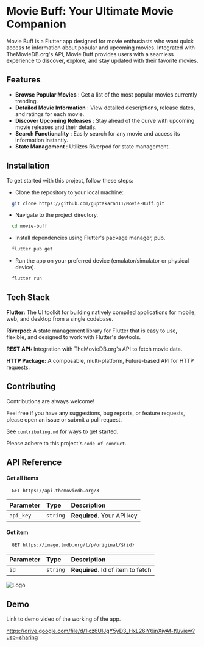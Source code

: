 
# Movie Buff: Your Ultimate Movie Companion

Movie Buff is a Flutter app designed for movie enthusiasts who want quick access to information about popular and upcoming movies. Integrated with TheMovieDB.org's API, Movie Buff provides users with a seamless experience to discover, explore, and stay updated with their favorite movies.


## Features

- **Browse Popular Movies** : Get a list of the most popular movies currently trending.
- **Detailed Movie Information** : View detailed descriptions, release dates, and ratings for each movie.
- **Discover Upcoming Releases** : Stay ahead of the curve with upcoming movie releases and their details.
- **Search Functionality** : Easily search for any movie and access its information instantly.
- **State Management** : Utilizes Riverpod for state management.



## Installation
To get started with this project, follow these steps:

- Clone the repository to your local machine:

```bash
  git clone https://github.com/guptakaran11/Movie-Buff.git
```
- Navigate to the project directory.

```bash
  cd movie-buff
```
- Install dependencies using Flutter's package manager, pub.

```bash
  flutter pub get
```

- Run the app on your preferred device (emulator/simulator or physical device).

```bash
  flutter run
```


## Tech Stack

**Flutter:** The UI toolkit for building natively compiled applications for mobile, web, and desktop from a single codebase.

**Riverpod:** A state management library for Flutter that is easy to use, flexible, and designed to work with Flutter's devtools.

**REST API:**  Integration with TheMovieDB.org's API to fetch movie data.

**HTTP Package:**  A composable, multi-platform, Future-based API for HTTP requests.


## Contributing

Contributions are always welcome!

Feel free if you have any suggestions, bug reports, or feature requests, please open an issue or submit a pull request.

See `contributing.md` for ways to get started.

Please adhere to this project's `code of conduct`.


## API Reference

#### Get all items

```http
  GET https://api.themoviedb.org/3

```

| Parameter | Type     | Description                |
| :-------- | :------- | :------------------------- |
| `api_key` | `string` | **Required**. Your API key |

#### Get item

```http
  GET https://image.tmdb.org/t/p/original/${id}

```

| Parameter | Type     | Description                       |
| :-------- | :------- | :-------------------------------- |
| `id`      | `string` | **Required**. Id of item to fetch |




![Logo](https://clipartcraft.com/images/m-logo-transparent-4.png)


## Demo

Link to demo video of the working of the app.

https://drive.google.com/file/d/1icz6UlJgY5yD3_HxL26lY6jnXiyAf-t9/view?usp=sharing
